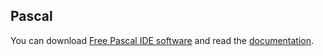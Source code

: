 ## Pascal

You can download [Free Pascal IDE software](https://www.freepascal.org/download.var) and read the [documentation](https://www.freepascal.org/down/docs/docs.var).
